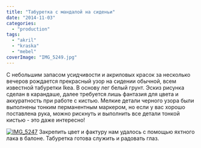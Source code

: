 ```yaml
---
title: "Табуретка с мандалой на сиденьи"
date: "2014-11-03"
categories: 
  - "production"
tags: 
  - "akril"
  - "kraska"
  - "mebel"
coverImage: "IMG_5249.jpg"
---
```


С небольшим запасом усидчивости и акриловых красок за несколько вечеров рождается прекрасный узор на сидении обычной, всем известной табуретки Ikea. В основу лег белый грунт. Эскиз рисунка сделан в карандаше, далее требуется лишь фантазия для цвета и аккуратность при работе с кистью. Мелкие детали черного узора были выполнены тонким перманентным маркером, но если у вас хорошо поставлена рука, можно рискнуть и выполнить все детали тонкой кистью - это даже интересно!

[![IMG_5247](images/IMG_5247-1024x683.jpg)](http://ooley.ru/wp-content/uploads/2014/11/IMG_5247.jpg) Закрепить цвет и фактуру нам удалось с помощью яхтного лака в балоне. Табуретка готова служить и радовать глаз.
